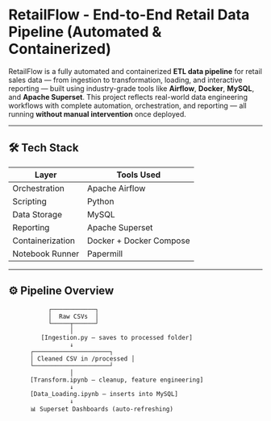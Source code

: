 # RetailFlow - End-to-End Retail Data Pipeline (Automated & Containerized)
RetailFlow is a fully automated and containerized **ETL data pipeline** for retail sales data — from ingestion to transformation, loading, and interactive reporting — built using industry-grade tools like **Airflow**, **Docker**, **MySQL**, and **Apache Superset**.
This project reflects real-world data engineering workflows with complete automation, orchestration, and reporting — all running **without manual intervention** once deployed.

---

## 🛠 Tech Stack

| Layer            | Tools Used                        |
|------------------|-----------------------------------|
| Orchestration    | Apache Airflow                    |
| Scripting        | Python                            |
| Data Storage     | MySQL                             |
| Reporting        | Apache Superset                   |
| Containerization | Docker + Docker Compose           |
| Notebook Runner  | Papermill                         |

---

## ⚙️ Pipeline Overview

```text
           ┌────────────┐
           │  Raw CSVs  │
           └─────┬──────┘
                 │
         [Ingestion.py – saves to processed folder]
                 ↓
      ┌─────────────────────┐
      │ Cleaned CSV in /processed │
      └─────────────────────┘
                 │
      [Transform.ipynb – cleanup, feature engineering]
                 ↓
      [Data_Loading.ipynb – inserts into MySQL]
                 ↓
      📊 Superset Dashboards (auto-refreshing)
